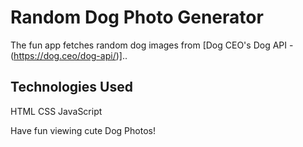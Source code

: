 # Random Dog Photo Generator

The fun app fetches random dog images from [Dog CEO's Dog API -(https://dog.ceo/dog-api/)]..

## Technologies Used

HTML
CSS
JavaScript

Have fun viewing cute Dog Photos!
